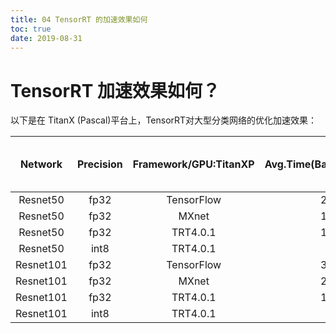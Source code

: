 ```yaml
---
title: 04 TensorRT 的加速效果如何
toc: true
date: 2019-08-31
---
```



# TensorRT 加速效果如何？

以下是在 TitanX (Pascal)平台上，TensorRT对大型分类网络的优化加速效果：

|  Network  | Precision | Framework/GPU:TitanXP | Avg.Time(Batch=8,unit:ms) | Top1 Val.Acc.(ImageNet-1k) |
| :-------: | :-------: | :-------------------: | :-----------------------: | :------------------------: |
| Resnet50  |   fp32    |      TensorFlow       |           24.1            |           0.7374           |
| Resnet50  |   fp32    |         MXnet         |           15.7            |           0.7374           |
| Resnet50  |   fp32    |       TRT4.0.1        |           12.1            |           0.7374           |
| Resnet50  |   int8    |       TRT4.0.1        |             6             |           0.7226           |
| Resnet101 |   fp32    |      TensorFlow       |           36.7            |           0.7612           |
| Resnet101 |   fp32    |         MXnet         |           25.8            |           0.7612           |
| Resnet101 |   fp32    |       TRT4.0.1        |           19.3            |           0.7612           |
| Resnet101 |   int8    |       TRT4.0.1        |             9             |           0.7574           |
